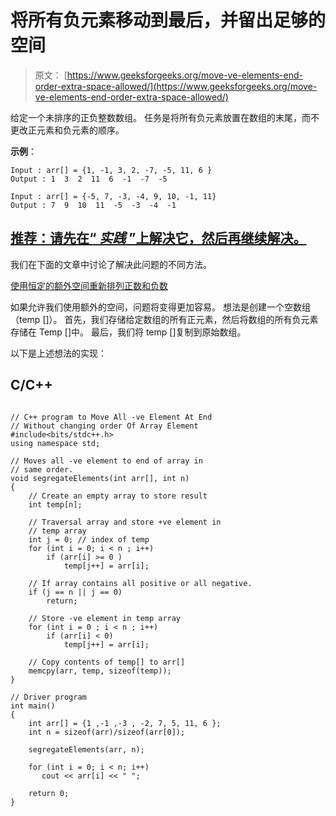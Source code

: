 # 将所有负元素移动到最后，并留出足够的空间

> 原文： [https://www.geeksforgeeks.org/move-ve-elements-end-order-extra-space-allowed/](https://www.geeksforgeeks.org/move-ve-elements-end-order-extra-space-allowed/)

给定一个未排序的正负整数数组。 任务是将所有负元素放置在数组的末尾，而不更改正元素和负元素的顺序。

**示例**：

```
Input : arr[] = {1, -1, 3, 2, -7, -5, 11, 6 }
Output : 1  3  2  11  6  -1  -7  -5 

Input : arr[] = {-5, 7, -3, -4, 9, 10, -1, 11}
Output : 7  9  10  11  -5  -3  -4  -1  

```

## [推荐：请先在“ ***<u>实践</u>*** ”上解决它，然后再继续解决。](https://practice.geeksforgeeks.org/problems/move-all-negative-elements-to-end/0)

我们在下面的文章中讨论了解决此问题的不同方法。

[使用恒定的额外空间重新排列正数和负数](https://www.geeksforgeeks.org/rearrange-positive-and-negative-numbers/)

如果允许我们使用额外的空间，问题将变得更加容易。 想法是创建一个空数组（temp []）。 首先，我们存储给定数组的所有正元素，然后将数组的所有负元素存储在 Temp []中。 最后，我们将 temp []复制到原始数组。

以下是上述想法的实现：

## C/C++ 

```

// C++ program to Move All -ve Element At End 
// Without changing order Of Array Element 
#include<bits/stdc++.h> 
using namespace std; 

// Moves all -ve element to end of array in 
// same order. 
void segregateElements(int arr[], int n) 
{ 
    // Create an empty array to store result 
    int temp[n]; 

    // Traversal array and store +ve element in 
    // temp array 
    int j = 0; // index of temp 
    for (int i = 0; i < n ; i++) 
        if (arr[i] >= 0 ) 
            temp[j++] = arr[i]; 

    // If array contains all positive or all negative. 
    if (j == n || j == 0) 
        return; 

    // Store -ve element in temp array 
    for (int i = 0 ; i < n ; i++) 
        if (arr[i] < 0) 
            temp[j++] = arr[i]; 

    // Copy contents of temp[] to arr[] 
    memcpy(arr, temp, sizeof(temp)); 
} 

// Driver program 
int main() 
{ 
    int arr[] = {1 ,-1 ,-3 , -2, 7, 5, 11, 6 }; 
    int n = sizeof(arr)/sizeof(arr[0]); 

    segregateElements(arr, n); 

    for (int i = 0; i < n; i++) 
       cout << arr[i] << " "; 

    return 0; 
} 

```
